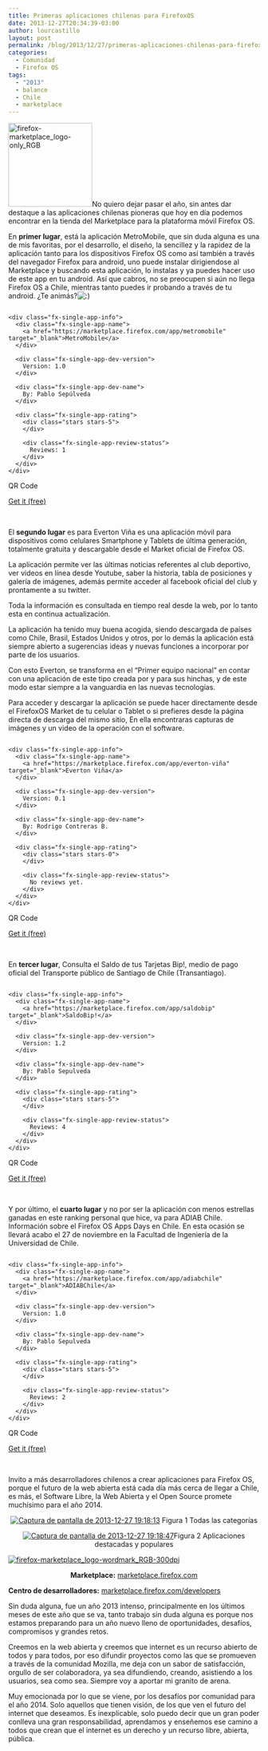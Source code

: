 ```yaml
---
title: Primeras aplicaciones chilenas para FirefoxOS
date: 2013-12-27T20:34:39-03:00
author: lourcastillo
layout: post
permalink: /blog/2013/12/27/primeras-aplicaciones-chilenas-para-firefoxos/
categories:
  - Comunidad
  - Firefox OS
tags:
  - "2013"
  - balance
  - Chile
  - marketplace
---
```

<img class="attachment-post-thumbnail wp-post-image aligncenter" src="/images/2013/12/firefox-marketplace_logo-only_RGB.png" alt="firefox-marketplace_logo-only_RGB" width="168" height="168" />No quiero dejar pasar el año, sin antes dar destaque a las aplicaciones chilenas pioneras que hoy en día podemos encontrar en la tienda del Marketplace para la plataforma móvil Firefox OS.<!--more-->

En **primer lugar**, está la aplicación MetroMobile, que sin duda alguna es una de mis favoritas, por el desarrollo, el diseño, la sencillez y la rapidez de la aplicación tanto para los dispositivos Firefox OS como así también a través del navegador Firefox para android, uno puede instalar dirigiendose al Marketplace y buscando esta aplicación, lo instalas y ya puedes hacer uso de este app en tu android. Así que cabros, no se preocupen si aún no llega Firefox OS a Chile, mientras tanto puedes ir probando a través de tu android. ¿Te animás?<img class="wp-smiley" src="/images/smilies/icon_smile.gif?w=640" alt=":)" data-recalc-dims="1" /> 

<div class="fx-single-app-container">
  <div class="fx-single-app-child-container">
    <div class="fx-single-app-picture">
      <img src="https://marketplace.cdn.mozilla.net/img/uploads/addon_icons/477/477607-128.png?modified=1387855902" alt="" />
    </div>
    
    <div class="fx-single-app-info">
      <div class="fx-single-app-name">
        <a href="https://marketplace.firefox.com/app/metromobile" target="_blank">MetroMobile</a>
      </div>
      
      <div class="fx-single-app-dev-version">
        Version: 1.0
      </div>
      
      <div class="fx-single-app-dev-name">
        By: Pablo Sepúlveda
      </div>
      
      <div class="fx-single-app-rating">
        <div class="stars stars-5">
        </div>
        
        <div class="fx-single-app-review-status">
          Reviews: 1
        </div>
      </div>
    </div>
  </div>
  
  <div class="qr-code">
    QR Code
  </div>
  
  <p>
    <a class="gotoappbtn" href="https://marketplace.firefox.com/app/metromobile" target="_blank">Get it (free)</a><img id="mysingleappqr" class="the-qr" src="https://api.qrserver.com/v1/create-qr-code/?size=130x130&data=https://marketplace.firefox.com/app/metromobile" alt="" />
  </p>
</div>

&nbsp;

El **segundo lugar** es para Everton Viña es una aplicación móvil para dispositivos como celulares Smartphone y Tablets de última generación, totalmente gratuita y descargable desde el Market oficial de Firefox OS.

La aplicación permite ver las últimas noticias referentes al club deportivo, ver videos en línea desde Youtube, saber la historia, tabla de posiciones y galería de imágenes, además permite acceder al facebook oficial del club y prontamente a su twitter.

Toda la información es consultada en tiempo real desde la web, por lo tanto esta en continua actualización.

La aplicación ha tenido muy buena acogida, siendo descargada de países como Chile, Brasil, Estados Unidos y otros, por lo demás la aplicación está siempre abierto a sugerencias ideas y nuevas funciones a incorporar por parte de los usuarios.

Con esto Everton, se transforma en el “Primer equipo nacional” en contar con una aplicación de este tipo creada por y para sus hinchas, y de este modo estar siempre a la vanguardia en las nuevas tecnologías.

Para acceder y descargar la aplicación se puede hacer directamente desde el FirefoxOS Market de tu celular o Tablet o si prefieres desde la página directa de descarga del mismo sitio, En ella encontraras capturas de imágenes y un video de la operación con el software.

<div class="fx-single-app-container">
  <div class="fx-single-app-child-container">
    <div class="fx-single-app-picture">
      <img src="https://marketplace.cdn.mozilla.net/img/uploads/addon_icons/457/457730-128.png?modified=1375145834" alt="" />
    </div>
    
    <div class="fx-single-app-info">
      <div class="fx-single-app-name">
        <a href="https://marketplace.firefox.com/app/everton-viña" target="_blank">Everton Viña</a>
      </div>
      
      <div class="fx-single-app-dev-version">
        Version: 0.1
      </div>
      
      <div class="fx-single-app-dev-name">
        By: Rodrigo Contreras B.
      </div>
      
      <div class="fx-single-app-rating">
        <div class="stars stars-0">
        </div>
        
        <div class="fx-single-app-review-status">
          No reviews yet.
        </div>
      </div>
    </div>
  </div>
  
  <div class="qr-code">
    QR Code
  </div>
  
  <p>
    <a class="gotoappbtn" href="https://marketplace.firefox.com/app/everton-viña" target="_blank">Get it (free)</a><img id="mysingleappqr" class="the-qr" src="https://api.qrserver.com/v1/create-qr-code/?size=130x130&data=https://marketplace.firefox.com/app/everton-viña" alt="" />
  </p>
</div>

&nbsp;

En **tercer lugar**, Consulta el Saldo de tus Tarjetas Bip!, medio de pago oficial del Transporte público de Santiago de Chile (Transantiago).

<div class="fx-single-app-container">
  <div class="fx-single-app-child-container">
    <div class="fx-single-app-picture">
      <img src="https://marketplace.cdn.mozilla.net/img/uploads/addon_icons/470/470517-128.png?modified=1385232095" alt="" />
    </div>
    
    <div class="fx-single-app-info">
      <div class="fx-single-app-name">
        <a href="https://marketplace.firefox.com/app/saldobip" target="_blank">SaldoBip!</a>
      </div>
      
      <div class="fx-single-app-dev-version">
        Version: 1.2
      </div>
      
      <div class="fx-single-app-dev-name">
        By: Pablo Sepulveda
      </div>
      
      <div class="fx-single-app-rating">
        <div class="stars stars-5">
        </div>
        
        <div class="fx-single-app-review-status">
          Reviews: 4
        </div>
      </div>
    </div>
  </div>
  
  <div class="qr-code">
    QR Code
  </div>
  
  <p>
    <a class="gotoappbtn" href="https://marketplace.firefox.com/app/saldobip" target="_blank">Get it (free)</a><img id="mysingleappqr" class="the-qr" src="https://api.qrserver.com/v1/create-qr-code/?size=130x130&data=https://marketplace.firefox.com/app/saldobip" alt="" />
  </p>
</div>

&nbsp;

Y por último, el **cuarto lugar** y no por ser la aplicación con menos estrellas ganadas en este ranking personal que hice, va para ADIAB Chile. Información sobre el Firefox OS Apps Days en Chile. En esta ocasión se llevará acabo el 27 de noviembre en la Facultad de Ingeniería de la Universidad de Chile.

<div class="fx-single-app-container">
  <div class="fx-single-app-child-container">
    <div class="fx-single-app-picture">
      <img src="https://marketplace.cdn.mozilla.net/img/uploads/addon_icons/472/472945-128.png?modified=1385051431" alt="" />
    </div>
    
    <div class="fx-single-app-info">
      <div class="fx-single-app-name">
        <a href="https://marketplace.firefox.com/app/adiabchile" target="_blank">ADIABChile</a>
      </div>
      
      <div class="fx-single-app-dev-version">
        Version: 1.0
      </div>
      
      <div class="fx-single-app-dev-name">
        By: Pablo Sepulveda
      </div>
      
      <div class="fx-single-app-rating">
        <div class="stars stars-5">
        </div>
        
        <div class="fx-single-app-review-status">
          Reviews: 2
        </div>
      </div>
    </div>
  </div>
  
  <div class="qr-code">
    QR Code
  </div>
  
  <p>
    <a class="gotoappbtn" href="https://marketplace.firefox.com/app/adiabchile" target="_blank">Get it (free)</a><img id="mysingleappqr" class="the-qr" src="https://api.qrserver.com/v1/create-qr-code/?size=130x130&data=https://marketplace.firefox.com/app/adiabchile" alt="" />
  </p>
</div>

&nbsp;

Invito a más desarrolladores chilenos a crear aplicaciones para Firefox OS, porque el futuro de la web abierta está cada día más cerca de llegar a Chile, es más, el Software Libre, la Web Abierta y el Open Source promete muchísimo para el año 2014.

<p style="text-align: center;">
  <a href="/images/2013/12/Captura-de-pantalla-de-2013-12-27-191813.png"><img class="size-medium wp-image-684 aligncenter" src="/images/2013/12/Captura-de-pantalla-de-2013-12-27-191813.png?resize=300%2C202" alt="Captura de pantalla de 2013-12-27 19:18:13" data-recalc-dims="1" /></a> Figura 1 Todas las categorías
</p>

<p style="text-align: center;">
  <a href="/images/2013/12/Captura-de-pantalla-de-2013-12-27-191847.png"><img class="size-medium wp-image-685 aligncenter" src="/images/2013/12/Captura-de-pantalla-de-2013-12-27-191847.png?resize=300%2C244" alt="Captura de pantalla de 2013-12-27 19:18:47" data-recalc-dims="1" /></a>Figura 2 Aplicaciones destacadas y populares
</p>

<p style="text-align: left;">
  <a href="/images/2013/12/firefox-marketplace_logo-wordmark_RGB-300dpi.jpg"><img class="size-medium wp-image-688 aligncenter" src="/images/2013/12/firefox-marketplace_logo-wordmark_RGB-300dpi.jpg?resize=300%2C65" alt="firefox-marketplace_logo-wordmark_RGB-300dpi" data-recalc-dims="1" /></a>
</p>

<p style="text-align: center;">
  <strong>Marketplace:</strong> <a href="https://marketplace.firefox.com/http://" target="_blank">marketplace.firefox.com</a>
</p>

**Centro de desarrolladores:** <a href="https://marketplace.firefox.com/developers/" target="_blank">marketplace.firefox.com/developers</a>



Sin duda alguna, fue un año 2013 intenso, principalmente en los últimos meses de este año que se va, tanto trabajo sin duda alguna es porque nos estamos preparando para un año nuevo lleno de oportunidades, desafíos, compromisos y grandes retos.

Creemos en la web abierta y creemos que internet es un recurso abierto de todos y para todos, por eso difundir proyectos como las que se promueven a través de la comunidad Mozilla, me deja con un sabor de satisfacción, orgullo de ser colaboradora, ya sea difundiendo, creando, asistiendo a los usuarios, sea como sea. Siempre voy a aportar mi granito de arena.

Muy emocionada por lo que se viene, por los desafíos por comunidad para el año 2014. Solo aquellos que tienen visión, de los que ven el futuro del internet que deseamos. Es inexplicable, solo puedo decir que un gran poder conlleva una gran responsabilidad, aprendamos y enseñemos ese camino a todos que crean que el internet es un derecho y un recurso libre, abierta, pública.
